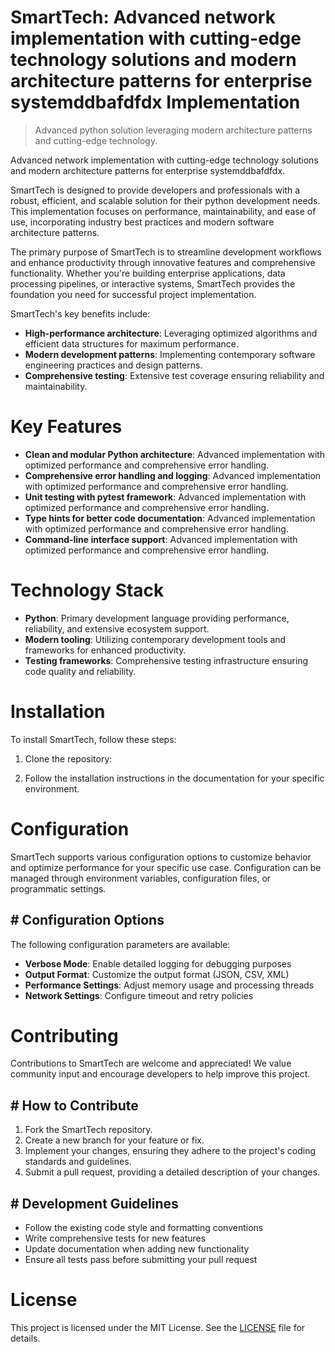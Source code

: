 <!-- fallback_SmartTech_20250726091732_26231 -->

# SmartTech: Advanced network implementation with cutting-edge technology solutions and modern architecture patterns for enterprise systemddbafdfdx Implementation
> Advanced python solution leveraging modern architecture patterns and cutting-edge technology.

Advanced network implementation with cutting-edge technology solutions and modern architecture patterns for enterprise systemddbafdfdx.

SmartTech is designed to provide developers and professionals with a robust, efficient, and scalable solution for their python development needs. This implementation focuses on performance, maintainability, and ease of use, incorporating industry best practices and modern software architecture patterns.

The primary purpose of SmartTech is to streamline development workflows and enhance productivity through innovative features and comprehensive functionality. Whether you're building enterprise applications, data processing pipelines, or interactive systems, SmartTech provides the foundation you need for successful project implementation.

SmartTech's key benefits include:

* **High-performance architecture**: Leveraging optimized algorithms and efficient data structures for maximum performance.
* **Modern development patterns**: Implementing contemporary software engineering practices and design patterns.
* **Comprehensive testing**: Extensive test coverage ensuring reliability and maintainability.

# Key Features

* **Clean and modular Python architecture**: Advanced implementation with optimized performance and comprehensive error handling.
* **Comprehensive error handling and logging**: Advanced implementation with optimized performance and comprehensive error handling.
* **Unit testing with pytest framework**: Advanced implementation with optimized performance and comprehensive error handling.
* **Type hints for better code documentation**: Advanced implementation with optimized performance and comprehensive error handling.
* **Command-line interface support**: Advanced implementation with optimized performance and comprehensive error handling.

# Technology Stack

* **Python**: Primary development language providing performance, reliability, and extensive ecosystem support.
* **Modern tooling**: Utilizing contemporary development tools and frameworks for enhanced productivity.
* **Testing frameworks**: Comprehensive testing infrastructure ensuring code quality and reliability.

# Installation

To install SmartTech, follow these steps:

1. Clone the repository:


2. Follow the installation instructions in the documentation for your specific environment.

# Configuration

SmartTech supports various configuration options to customize behavior and optimize performance for your specific use case. Configuration can be managed through environment variables, configuration files, or programmatic settings.

## # Configuration Options

The following configuration parameters are available:

* **Verbose Mode**: Enable detailed logging for debugging purposes
* **Output Format**: Customize the output format (JSON, CSV, XML)
* **Performance Settings**: Adjust memory usage and processing threads
* **Network Settings**: Configure timeout and retry policies

# Contributing

Contributions to SmartTech are welcome and appreciated! We value community input and encourage developers to help improve this project.

## # How to Contribute

1. Fork the SmartTech repository.
2. Create a new branch for your feature or fix.
3. Implement your changes, ensuring they adhere to the project's coding standards and guidelines.
4. Submit a pull request, providing a detailed description of your changes.

## # Development Guidelines

* Follow the existing code style and formatting conventions
* Write comprehensive tests for new features
* Update documentation when adding new functionality
* Ensure all tests pass before submitting your pull request

# License

This project is licensed under the MIT License. See the [LICENSE](https://github.com/marcmotta/SmartTech/blob/main/LICENSE) file for details.
